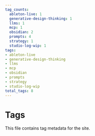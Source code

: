 ```yaml
---
tag_counts:
  ableton-live: 1
  generative-design-thinking: 1
  llms: 1
  mcp: 1
  obsidian: 2
  prompts: 4
  strategy: 1
  studio-log-wip: 1
tags:
- ableton-live
- generative-design-thinking
- llms
- mcp
- obsidian
- prompts
- strategy
- studio-log-wip
total_tags: 8
---
```


# Tags

This file contains tag metadata for the site.
